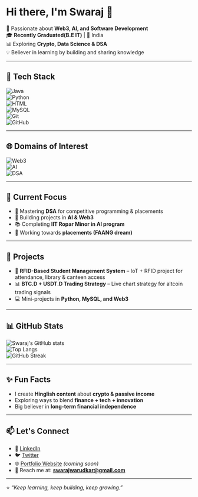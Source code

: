 # Hi there, I'm Swaraj 👋  

🚀 Passionate about **Web3, AI, and Software Development**  
🎓  **Recently Graduated(B.E IT)** | 📍 India  
📊 Exploring **Crypto, Data Science & DSA**  
💡 Believer in learning by building and sharing knowledge  

---

## 🔧 Tech Stack  

![Java](https://img.shields.io/badge/Java-ED8B00?style=for-the-badge&logo=openjdk&logoColor=white)  
![Python](https://img.shields.io/badge/Python-3776AB?style=for-the-badge&logo=python&logoColor=white)  
![HTML](https://img.shields.io/badge/HTML5-E34F26?style=for-the-badge&logo=html5&logoColor=white)  
![MySQL](https://img.shields.io/badge/MySQL-4479A1?style=for-the-badge&logo=mysql&logoColor=white)  
![Git](https://img.shields.io/badge/Git-F05032?style=for-the-badge&logo=git&logoColor=white)  
![GitHub](https://img.shields.io/badge/GitHub-181717?style=for-the-badge&logo=github&logoColor=white)  

---

## 🌐 Domains of Interest  

![Web3](https://img.shields.io/badge/Web3-121D33?style=for-the-badge&logo=ethereum&logoColor=white)  
![AI](https://img.shields.io/badge/Artificial%20Intelligence-FF6F00?style=for-the-badge&logo=tensorflow&logoColor=white)  
![DSA](https://img.shields.io/badge/Data%20Structures%20&%20Algorithms-02569B?style=for-the-badge&logo=c&logoColor=white)  

---

## 📌 Current Focus
- 🧠 Mastering **DSA** for competitive programming & placements  
- 🤖 Building projects in **AI & Web3**  
- 📚 Completing **IIT Ropar Minor in AI program**  
- 🎯 Working towards **placements (FAANG dream)**  

---

## 🌱 Projects
- 🔗 **RFID-Based Student Management System** – IoT + RFID project for attendance, library & canteen access  
- 📊 **BTC.D + USDT.D Trading Strategy** – Live chart strategy for altcoin trading signals  
- 💻 Mini-projects in **Python, MySQL, and Web3**  

---

## 📊 GitHub Stats  

![Swaraj's GitHub stats](https://github-readme-stats.vercel.app/api?username=YOUR_GITHUB_USERNAME&show_icons=true&theme=tokyonight)  
![Top Langs](https://github-readme-stats.vercel.app/api/top-langs/?username=YOUR_GITHUB_USERNAME&layout=compact&theme=tokyonight)  
![GitHub Streak](https://github-readme-streak-stats.herokuapp.com/?user=YOUR_GITHUB_USERNAME&theme=tokyonight)  

---

## ✨ Fun Facts
- I create **Hinglish content** about **crypto & passive income**  
- Exploring ways to blend **finance + tech + innovation**  
- Big believer in **long-term financial independence**  

---

## 📫 Let's Connect
- 💼 [LinkedIn]((https://www.linkedin.com/in/swaraj-warudkar-jain-56606821b/))  
- 🐦 [Twitter]((https://x.com/swaraj_warudkar))  
- 🌐 [Portfolio Website](https://github.com/) *(coming soon)*  
- 📧 Reach me at: **swarajwarudkar@gmail.com**  

---

⭐️ *“Keep learning, keep building, keep growing.”*  


<!---
Swaraj-90/Swaraj-90 is a ✨ special ✨ repository because its `README.md` (this file) appears on your GitHub profile.
You can click the Preview link to take a look at your changes.
--->
